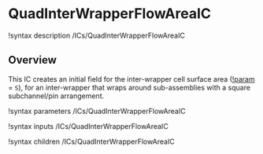 # QuadInterWrapperFlowAreaIC

!syntax description /ICs/QuadInterWrapperFlowAreaIC

## Overview

<!-- -->

This IC creates an initial field for the inter-wrapper cell surface area ([!param](/ICs/QuadInterWrapperFlowAreaIC/variable) = `S`), for an inter-wrapper that wraps around sub-assemblies with a square subchannel/pin arrangement.

!syntax parameters /ICs/QuadInterWrapperFlowAreaIC

!syntax inputs /ICs/QuadInterWrapperFlowAreaIC

!syntax children /ICs/QuadInterWrapperFlowAreaIC

